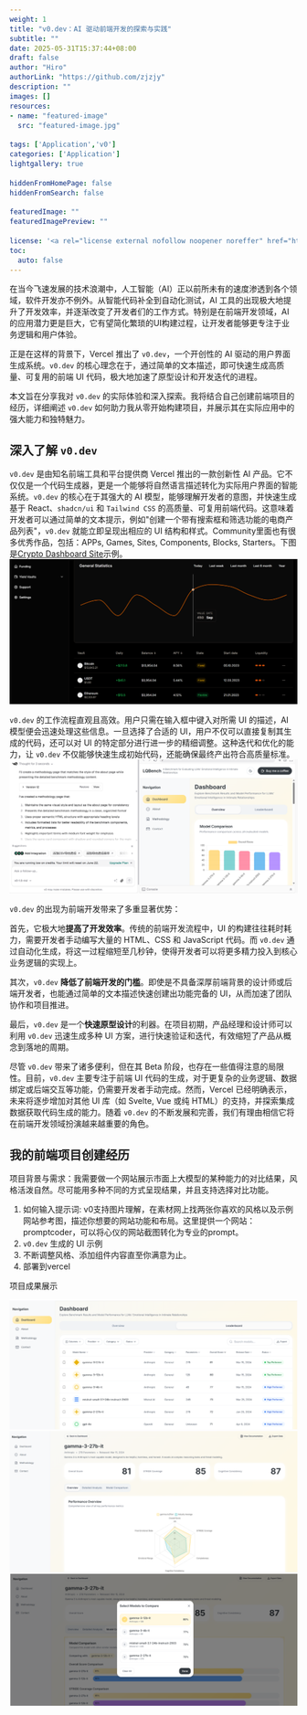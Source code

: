 ```yaml
---
weight: 1
title: "v0.dev：AI 驱动前端开发的探索与实践"
subtitle: ""
date: 2025-05-31T15:37:44+08:00
draft: false
author: "Hiro"
authorLink: "https://github.com/zjzjy"
description: ""
images: []
resources:
- name: "featured-image"
  src: "featured-image.jpg"

tags: ['Application','v0']
categories: ['Application']
lightgallery: true

hiddenFromHomePage: false
hiddenFromSearch: false

featuredImage: ""
featuredImagePreview: ""

license: '<a rel="license external nofollow noopener noreffer" href="https://creativecommons.org/licenses/by-nc/4.0/" target="_blank">CC BY-NC 4.0</a>'
toc:
  auto: false
---
```

在当今飞速发展的技术浪潮中，人工智能（AI）正以前所未有的速度渗透到各个领域，软件开发亦不例外。从智能代码补全到自动化测试，AI 工具的出现极大地提升了开发效率，并逐渐改变了开发者们的工作方式。特别是在前端开发领域，AI 的应用潜力更是巨大，它有望简化繁琐的UI构建过程，让开发者能够更专注于业务逻辑和用户体验。

正是在这样的背景下，Vercel 推出了 `v0.dev`，一个开创性的 AI 驱动的用户界面生成系统。`v0.dev` 的核心理念在于，通过简单的文本描述，即可快速生成高质量、可复用的前端 UI 代码，极大地加速了原型设计和开发迭代的进程。

本文旨在分享我对 `v0.dev` 的实际体验和深入探索。我将结合自己创建前端项目的经历，详细阐述 `v0.dev` 如何助力我从零开始构建项目，并展示其在实际应用中的强大能力和独特魅力。

## 深入了解 `v0.dev`

`v0.dev` 是由知名前端工具和平台提供商 Vercel 推出的一款创新性 AI 产品。它不仅仅是一个代码生成器，更是一个能够将自然语言描述转化为实际用户界面的智能系统。`v0.dev` 的核心在于其强大的 AI 模型，能够理解开发者的意图，并快速生成基于 React、`shadcn/ui` 和 `Tailwind CSS` 的高质量、可复用前端代码。这意味着开发者可以通过简单的文本提示，例如"创建一个带有搜索框和筛选功能的电商产品列表"，`v0.dev` 就能立即呈现出相应的 UI 结构和样式。Community里面也有很多优秀作品，包括：APPs, Games, Sites, Components, Blocks, Starters。下图是[Crypto Dashboard Site](https://v0.dev/community/crypto-dashboard-JfGEPnqVAVL)示例。
![Crypto Dashboard Site in Community](/assets/images/Crypto%20Dashboard.png)


`v0.dev` 的工作流程直观且高效。用户只需在输入框中键入对所需 UI 的描述，AI 模型便会迅速处理这些信息。一旦选择了合适的 UI，用户不仅可以直接复制其生成的代码，还可以对 UI 的特定部分进行进一步的精细调整。这种迭代和优化的能力，让 `v0.dev` 不仅能够快速生成初始代码，还能确保最终产出符合高质量标准。
![v0对话式调试界面](/assets/images/v0对话式.png)



`v0.dev` 的出现为前端开发带来了多重显著优势：

首先，它极大地**提高了开发效率**。传统的前端开发流程中，UI 的构建往往耗时耗力，需要开发者手动编写大量的 HTML、CSS 和 JavaScript 代码。而 `v0.dev` 通过自动化生成，将这一过程缩短至几秒钟，使得开发者可以将更多精力投入到核心业务逻辑的实现上。

其次，`v0.dev` **降低了前端开发的门槛**。即使是不具备深厚前端背景的设计师或后端开发者，也能通过简单的文本描述快速创建出功能完备的 UI，从而加速了团队协作和项目推进。

最后，`v0.dev` 是一个**快速原型设计**的利器。在项目初期，产品经理和设计师可以利用 `v0.dev` 迅速生成多种 UI 方案，进行快速验证和迭代，有效缩短了产品从概念到落地的周期。


尽管 `v0.dev` 带来了诸多便利，但在其 Beta 阶段，也存在一些值得注意的局限性。目前，`v0.dev` 主要专注于前端 UI 代码的生成，对于更复杂的业务逻辑、数据绑定或后端交互等功能，仍需要开发者手动完成。然而，Vercel 已经明确表示，未来将逐步增加对其他 UI 库（如 Svelte, Vue 或纯 HTML）的支持，并探索集成数据获取代码生成的能力。随着 `v0.dev` 的不断发展和完善，我们有理由相信它将在前端开发领域扮演越来越重要的角色。

## 我的前端项目创建经历
项目背景与需求：我需要做一个网站展示市面上大模型的某种能力的对比结果，风格活泼自然。尽可能用多种不同的方式呈现结果，并且支持选择对比功能。

1. 如何输入提示词: v0支持图片理解，在素材网上找两张你喜欢的风格以及示例网站参考图，描述你想要的网站功能和布局。这里提供一个网站：promptcoder，可以将心仪的网站截图转化为专业的prompt。
2.  `v0.dev` 生成的 UI 示例
3.  不断调整风格、添加组件内容直至你满意为止。
4.  部署到vercel

项目成果展示 

![v0leaderboard](/assets/images/v0leaderboard.png)
![模型具体分析页面](/assets/images/v0模型具体分析.png)
![模型对比页面](/assets/images/v0模型对比.png)